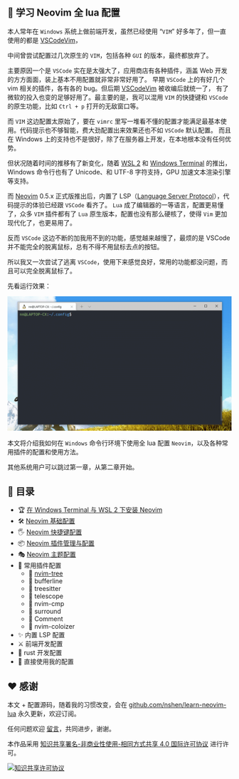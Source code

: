 ## 📜 学习 Neovim 全 lua 配置

本人常年在 `Windows` 系统上做前端开发，虽然已经使用 “`VIM`” 好多年了，但一直使用的都是 [VSCodeVim](https://github.com/VSCodeVim/Vim)，

中间曾尝试配置过几次原生的 `VIM`，包括各种 `GUI` 的版本，最终都放弃了。

主要原因一个是 `VSCode` 实在是太强大了，应用商店有各种插件，涵盖 Web 开发的方方面面，装上基本不用配置就非常非常好用了。
早期 `VSCode` 上的有好几个 vim 相关的插件，各有各的 bug。但后期 [VSCodeVim](https://github.com/VSCodeVim/Vim) 被收编后就统一了，
有了微软的投入也变的足够好用了。最主要的是，我可以混用 `VIM` 的快捷键和 `VSCode` 的原生功能，比如 `Ctrl + p` 打开的无敌窗口等。

而 `VIM` 这边配置太原始了，要在 `vimrc` 里写一堆看不懂的配置才能满足最基本使用。代码提示也不够智能，费大劲配置出来效果还也不如 `VSCode` 默认配置。
而且在 Windows 上的支持也不是很好，除了在服务器上开发，在本地根本没有任何优势。

但状况随着时间的推移有了新变化，随着 [WSL 2](https://docs.microsoft.com/en-us/windows/wsl/) 和 [Windows Terminal](https://www.microsoft.com/zh-cn/p/windows-terminal)
的推出，Windows 命令行也有了 Unicode、和 UTF-8 字符支持，GPU 加速文本渲染引擎等支持。

而 [Neovim](https://github.com/neovim/neovim) 0.5.x 正式版推出后，内置了 LSP（[Language Server Protocol](https://microsoft.github.io/language-server-protocol/)），代码提示的体验已经跟 `VSCode` 看齐了。
`Lua` 成了编辑器的一等语言，配置更易懂了，众多 `VIM` 插件都有了 `Lua` 原生版本，配置也没有那么硬核了，使得 `Vim` 更加现代化了，也更易用了。

反而 `VSCode` 这边不断的加我用不到的功能，感觉越来越慢了，最烦的是 VSCode 并不能完全的脱离鼠标，总有不得不用鼠标去点的按钮。

所以我又一次尝试了逃离 `VSCode`，使用下来感觉良好，常用的功能都没问题，而且可以完全脱离鼠标了。

先看运行效果：

![neovim run in wsl2](./docs/imgs/gif1.gif)

本文将介绍我如何在 `Windows` 命令行环境下使用全 lua 配置 `Neovim`，以及各种常用插件的配置和使用方法。

其他系统用户可以跳过第一章，从第二章开始。

## 📃 目录

- 🏆 [在 Windows Terminal 与 WSL 2 下安装 Neovim](./docs/windows-terminal-wsl2.md)
- 🛠 [Neovim 基础配置](./docs/basic-config.md)
- 🖐 [Neovim 快捷键配置](./docs/keybindings.md)
- 📦 [Neovim 插件管理与配置](./docs/packer-usage.md)
- 🎭 [Neovim 主题配置](./docs/colorscheme.md)
- 🛒 常用插件配置
  - 📌 [nvim-tree](./docs/plugins/nvim-tree.md)
  - 📌 bufferline
  - 📌 treesitter
  - 📌 telescope
  - 📌 nvim-cmp
  - 📌 surround
  - 📌 Comment
  - 📌 nvim-coloizer
- ✨ 内置 LSP 配置
- ⚔ 前端开发配置
- 🦀 rust 开发配置
- 🎉 直接使用我的配置

## ❤ 感谢

本文 + 配置源码，随着我的习惯改变，会在 [github.com/nshen/learn-neovim-lua](https://github.com/nshen/learn-neovim-lua) 永久更新，欢迎订阅。

任何问题欢迎 [留言](https://github.com/nshen/learn-neovim-lua/issues)，共同进步，谢谢。

本作品采用 <a rel="license" href="http://creativecommons.org/licenses/by-nc-sa/4.0/">知识共享署名-非商业性使用-相同方式共享 4.0 国际许可协议</a> 进行许可。

<a rel="license" href="http://creativecommons.org/licenses/by-nc-sa/4.0/"><img alt="知识共享许可协议" style="border-width:0" src="https://i.creativecommons.org/l/by-nc-sa/4.0/88x31.png" /></a>

